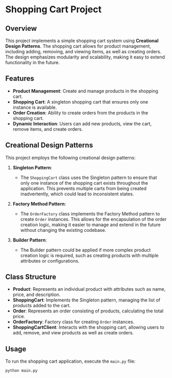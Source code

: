# Shopping Cart Project

## Overview
This project implements a simple shopping cart system using **Creational Design Patterns**. The shopping cart allows for product management, including adding, removing, and viewing items, as well as creating orders. The design emphasizes modularity and scalability, making it easy to extend functionality in the future.

## Features

- **Product Management**: Create and manage products in the shopping cart.
- **Shopping Cart**: A singleton shopping cart that ensures only one instance is available.
- **Order Creation**: Ability to create orders from the products in the shopping cart.
- **Dynamic Interaction**: Users can add new products, view the cart, remove items, and create orders.

## Creational Design Patterns

This project employs the following creational design patterns:

1. **Singleton Pattern**:
   - The `ShoppingCart` class uses the Singleton pattern to ensure that only one instance of the shopping cart exists throughout the application. This prevents multiple carts from being created inadvertently, which could lead to inconsistent states.

2. **Factory Method Pattern**:
   - The `OrderFactory` class implements the Factory Method pattern to create `Order` instances. This allows for the encapsulation of the order creation logic, making it easier to manage and extend in the future without changing the existing codebase.

3. **Builder Pattern**:
   - The Builder pattern could be applied if more complex product creation logic is required, such as creating products with multiple attributes or configurations.

## Class Structure

- **Product**: Represents an individual product with attributes such as name, price, and description.
- **ShoppingCart**: Implements the Singleton pattern, managing the list of products added to the cart.
- **Order**: Represents an order consisting of products, calculating the total price.
- **OrderFactory**: Factory class for creating `Order` instances.
- **ShoppingCartClient**: Interacts with the shopping cart, allowing users to add, remove, and view products as well as create orders.

## Usage

To run the shopping cart application, execute the `main.py` file:

```bash
python main.py
